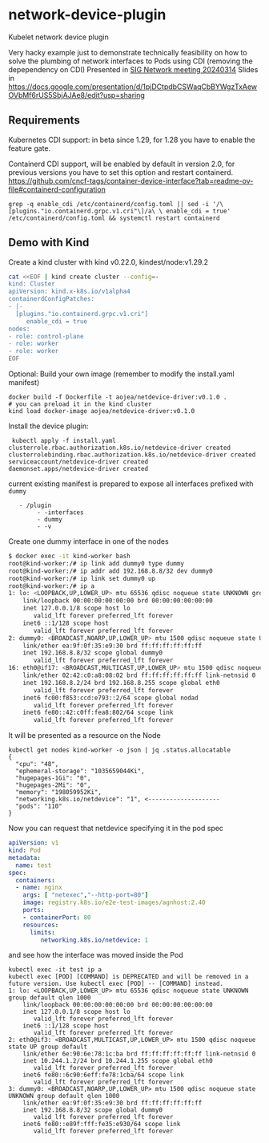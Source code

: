 # network-device-plugin
Kubelet network device plugin

Very hacky example just to demonstrate technically feasibility on how to solve the plumbing of network interfaces to Pods using CDI (removing the depependency on CDI)
Presented in [SIG Network meeting 20240314](https://www.youtube.com/watch?v=67UzeMEaqnM&list=PL69nYSiGNLP2E8vmnqo5MwPOY25sDWIxb&index=1)
Slides in https://docs.google.com/presentation/d/1pjDCtpdbCSWaqCbBYWgzTxAewOVbMf6rUS5SbjAJAe8/edit?usp=sharing


## Requirements

Kubernetes CDI support: in beta since 1.29, for 1.28 you have to enable the feature gate.

Containerd CDI support, will be enabled by default in version 2.0, for previous versions you have to set this option and restart containerd.
https://github.com/cncf-tags/container-device-interface?tab=readme-ov-file#containerd-configuration

```
grep -q enable_cdi /etc/containerd/config.toml || sed -i '/\[plugins."io.containerd.grpc.v1.cri"\]/a\ \ enable_cdi = true' /etc/containerd/config.toml && systemctl restart containerd
```

## Demo with Kind

Create a kind cluster with kind v0.22.0, kindest/node:v1.29.2

```sh
cat <<EOF | kind create cluster --config=-
kind: Cluster
apiVersion: kind.x-k8s.io/v1alpha4
containerdConfigPatches:
- |-
  [plugins."io.containerd.grpc.v1.cri"]
     enable_cdi = true
nodes:
- role: control-plane
- role: worker
- role: worker
EOF
```

Optional: Build your own image (remember to modify the install.yaml manifest)
```
docker build -f Dockerfile -t aojea/netdevice-driver:v0.1.0 .
# you can preload it in the kind cluster
kind load docker-image aojea/netdevice-driver:v0.1.0
```

Install the device plugin:
```
 kubectl apply -f install.yaml
clusterrole.rbac.authorization.k8s.io/netdevice-driver created
clusterrolebinding.rbac.authorization.k8s.io/netdevice-driver created
serviceaccount/netdevice-driver created
daemonset.apps/netdevice-driver created
```

current existing manifest is prepared to expose all interfaces prefixed with `dummy`
```
   - /plugin
        - -interfaces
        - dummy
        - -v
```

Create one dummy interface in one of the nodes
```sh
$ docker exec -it kind-worker bash
root@kind-worker:/# ip link add dummy0 type dummy
root@kind-worker:/# ip addr add 192.168.8.8/32 dev dummy0
root@kind-worker:/# ip link set dummy0 up
root@kind-worker:/# ip a
1: lo: <LOOPBACK,UP,LOWER_UP> mtu 65536 qdisc noqueue state UNKNOWN group default qlen 1000
    link/loopback 00:00:00:00:00:00 brd 00:00:00:00:00:00
    inet 127.0.0.1/8 scope host lo
       valid_lft forever preferred_lft forever
    inet6 ::1/128 scope host
       valid_lft forever preferred_lft forever
2: dummy0: <BROADCAST,NOARP,UP,LOWER_UP> mtu 1500 qdisc noqueue state UNKNOWN group default qlen 1000
    link/ether ea:9f:0f:35:e9:30 brd ff:ff:ff:ff:ff:ff
    inet 192.168.8.8/32 scope global dummy0
       valid_lft forever preferred_lft forever
16: eth0@if17: <BROADCAST,MULTICAST,UP,LOWER_UP> mtu 1500 qdisc noqueue state UP group default
    link/ether 02:42:c0:a8:08:02 brd ff:ff:ff:ff:ff:ff link-netnsid 0
    inet 192.168.8.2/24 brd 192.168.8.255 scope global eth0
       valid_lft forever preferred_lft forever
    inet6 fc00:f853:ccd:e793::2/64 scope global nodad
       valid_lft forever preferred_lft forever
    inet6 fe80::42:c0ff:fea8:802/64 scope link
       valid_lft forever preferred_lft forever

```

It will be presented as a resource on the Node
```
kubectl get nodes kind-worker -o json | jq .status.allocatable
{
  "cpu": "48",
  "ephemeral-storage": "1035659044Ki",
  "hugepages-1Gi": "0",
  "hugepages-2Mi": "0",
  "memory": "198059952Ki",
  "networking.k8s.io/netdevice": "1", <--------------------
  "pods": "110"
}
```


Now you can request that netdevice specifying it in the pod spec

```yaml
apiVersion: v1
kind: Pod
metadata:
  name: test
spec:
  containers:
  - name: nginx
    args: [ "netexec","--http-port=80"]
    image: registry.k8s.io/e2e-test-images/agnhost:2.40
    ports:
    - containerPort: 80
    resources:
      limits:
         networking.k8s.io/netdevice: 1
```

and see how the interface was moved inside the Pod
```
kubectl exec -it test ip a
kubectl exec [POD] [COMMAND] is DEPRECATED and will be removed in a future version. Use kubectl exec [POD] -- [COMMAND] instead.
1: lo: <LOOPBACK,UP,LOWER_UP> mtu 65536 qdisc noqueue state UNKNOWN group default qlen 1000
    link/loopback 00:00:00:00:00:00 brd 00:00:00:00:00:00
    inet 127.0.0.1/8 scope host lo
       valid_lft forever preferred_lft forever
    inet6 ::1/128 scope host
       valid_lft forever preferred_lft forever
2: eth0@if3: <BROADCAST,MULTICAST,UP,LOWER_UP> mtu 1500 qdisc noqueue state UP group default
    link/ether 6e:90:6e:78:1c:ba brd ff:ff:ff:ff:ff:ff link-netnsid 0
    inet 10.244.1.2/24 brd 10.244.1.255 scope global eth0
       valid_lft forever preferred_lft forever
    inet6 fe80::6c90:6eff:fe78:1cba/64 scope link
       valid_lft forever preferred_lft forever
3: dummy0: <BROADCAST,NOARP,UP,LOWER_UP> mtu 1500 qdisc noqueue state UNKNOWN group default qlen 1000
    link/ether ea:9f:0f:35:e9:30 brd ff:ff:ff:ff:ff:ff
    inet 192.168.8.8/32 scope global dummy0
       valid_lft forever preferred_lft forever
    inet6 fe80::e89f:fff:fe35:e930/64 scope link
       valid_lft forever preferred_lft forever
```
